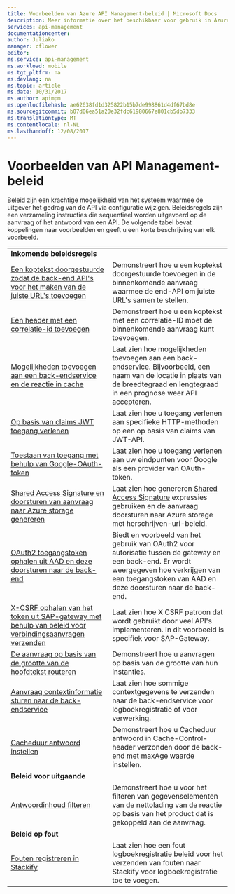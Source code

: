 ```yaml
---
title: Voorbeelden van Azure API Management-beleid | Microsoft Docs
description: Meer informatie over het beschikbaar voor gebruik in Azure API Management-beleid.
services: api-management
documentationcenter: 
author: Juliako
manager: cflower
editor: 
ms.service: api-management
ms.workload: mobile
ms.tgt_pltfrm: na
ms.devlang: na
ms.topic: article
ms.date: 10/31/2017
ms.author: apimpm
ms.openlocfilehash: ae62638fd1d325822b15b7de998861d4df67bd8e
ms.sourcegitcommit: b07d06ea51a20e32fdc61980667e801cb5db7333
ms.translationtype: MT
ms.contentlocale: nl-NL
ms.lasthandoff: 12/08/2017
---
```

# <a name="api-management-policy-samples"></a>Voorbeelden van API Management-beleid

[Beleid](api-management-howto-policies.md) zijn een krachtige mogelijkheid van het systeem waarmee de uitgever het gedrag van de API via configuratie wijzigen. Beleidsregels zijn een verzameling instructies die sequentieel worden uitgevoerd op de aanvraag of het antwoord van een API. De volgende tabel bevat koppelingen naar voorbeelden en geeft u een korte beschrijving van elk voorbeeld.

|||
|---|---|
|**Inkomende beleidsregels**||
|[Een koptekst doorgestuurde zodat de back-end API's voor het maken van de juiste URL's toevoegen](./policies/set-header-to-enable-backend-to-construct-urls.md?toc=api-management/toc.json) |Demonstreert hoe u een koptekst doorgestuurde toevoegen in de binnenkomende aanvraag waarmee de end-API om juiste URL's samen te stellen.|
|[Een header met een correlatie-id toevoegen](./policies/add-correlation-id.md?toc=api-management/toc.json) |Demonstreert hoe u een koptekst met een correlatie-ID moet de binnenkomende aanvraag kunt toevoegen.|
|[Mogelijkheden toevoegen aan een back-endservice en de reactie in cache](./policies/cache-response.md?toc=api-management/toc.json) |Laat zien hoe mogelijkheden toevoegen aan een back-endservice. Bijvoorbeeld, een naam van de locatie in plaats van de breedtegraad en lengtegraad in een prognose weer API accepteren.|
|[Op basis van claims JWT toegang verlenen](./policies/authorize-request-based-on-jwt-claims.md?toc=api-management/toc.json) |Laat zien hoe u toegang verlenen aan specifieke HTTP-methoden op een op basis van claims van JWT-API.|
|[Toestaan van toegang met behulp van Google-OAuth-token](./policies/use-google-as-oauth-token-provider.md?toc=api-management/toc.json) |Laat zien hoe u toegang verlenen aan uw eindpunten voor Google als een provider van OAuth-token.|
|[Shared Access Signature en doorsturen van aanvraag naar Azure storage genereren](./policies/generate-shared-access-signature.md?toc=api-management/toc.json) |Laat zien hoe genereren [Shared Access Signature](https://docs.microsoft.com/azure/storage/storage-dotnet-shared-access-signature-part-1) expressies gebruiken en de aanvraag doorsturen naar Azure storage met herschrijven-uri-beleid. |
|[OAuth2 toegangstoken ophalen uit AAD en deze doorsturen naar de back-end](./policies/use-oauth2-for-authorization.md?toc=api-management/toc.json) |Biedt en voorbeeld van het gebruik van OAuth2 voor autorisatie tussen de gateway en een back-end. Er wordt weergegeven hoe verkrijgen van een toegangstoken van AAD en deze doorsturen naar de back-end.|
|[X-CSRF ophalen van het token uit SAP-gateway met behulp van beleid voor verbindingsaanvragen verzenden](./policies/get-x-csrf-token-from-sap-gateway.md?toc=api-management/toc.json) |Laat zien hoe X CSRF patroon dat wordt gebruikt door veel API's implementeren. In dit voorbeeld is specifiek voor SAP-Gateway. |
|[De aanvraag op basis van de grootte van de hoofdtekst routeren](./policies/route-requests-based-on-size.md?toc=api-management/toc.json) |Demonstreert hoe u aanvragen op basis van de grootte van hun instanties.|
|[Aanvraag contextinformatie sturen naar de back-endservice](./policies/send-request-context-info-to-backend-service.md?toc=api-management/toc.json) |Laat zien hoe sommige contextgegevens te verzenden naar de back-endservice voor logboekregistratie of voor verwerking.|
|[Cacheduur antwoord instellen](./policies/set-cache-duration.md?toc=api-management/toc.json) |Demonstreert hoe u Cacheduur antwoord in Cache-Control-header verzonden door de back-end met maxAge waarde instellen.|
|**Beleid voor uitgaande**||
|[Antwoordinhoud filteren](./policies/filter-response-content.md?toc=api-management/toc.json) | Demonstreert hoe u voor het filteren van gegevenselementen van de nettolading van de reactie op basis van het product dat is gekoppeld aan de aanvraag.|
|**Beleid op fout**||
|[Fouten registreren in Stackify](./policies/log-errors-to-stackify.md?toc=api-management/toc.json) |Laat zien hoe een fout logboekregistratie beleid voor het verzenden van fouten naar Stackify voor logboekregistratie toe te voegen.|
